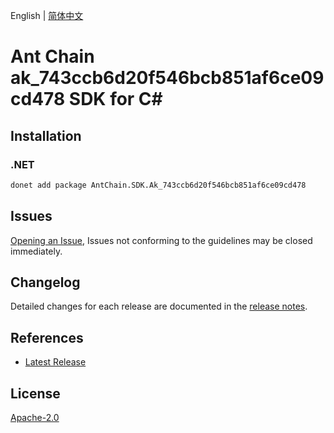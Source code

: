 English | [简体中文](README-CN.md)

# Ant Chain ak_743ccb6d20f546bcb851af6ce09cd478 SDK for C#

## Installation

### .NET

```bash
donet add package AntChain.SDK.Ak_743ccb6d20f546bcb851af6ce09cd478
```

## Issues

[Opening an Issue](https://github.com/alipay/antchain-openapi-prod-sdk/issues/new), Issues not conforming to the guidelines may be closed immediately.

## Changelog

Detailed changes for each release are documented in the [release notes](./ChangeLog.md).

## References

* [Latest Release](https://github.com/alipay/antchain-openapi-prod-sdk/)

## License

[Apache-2.0](http://www.apache.org/licenses/LICENSE-2.0)
